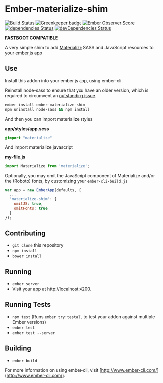 # Ember-materialize-shim

[![Build Status](https://travis-ci.org/mike-north/ember-materialize-shim.svg?branch=master)](https://travis-ci.org/mike-north/ember-materialize-shim)
[![Greenkeeper badge](https://badges.greenkeeper.io/mike-north/ember-materialize-shim.svg)](https://greenkeeper.io/)
[![Ember Observer Score](https://emberobserver.com/badges/ember-materialize-shim.svg)](https://emberobserver.com/addons/ember-materialize-shim)
[![dependencies Status](https://david-dm.org/mike-north/ember-materialize-shim/status.svg)](https://david-dm.org/mike-north/ember-materialize-shim)
[![devDependencies Status](https://david-dm.org/mike-north/ember-materialize-shim/dev-status.svg)](https://david-dm.org/mike-north/ember-materialize-shim?type=dev)

**[FASTBOOT](http://ember-fastboot.com) COMPATIBLE**

A very simple shim to add [Materialize](https://github.com/Dogfalo/materialize) SASS and JavaScript resources to your ember.js app

## Use

Install this addon into your ember.js app, using ember-cli.

Reinstall node-sass to ensure that you have an older version, which is required to circumvent an [outstanding issue](https://github.com/aexmachina/ember-cli-sass/issues/117).

```sh
ember install ember-materialize-shim
npm uninstall node-sass && npm install
```

And then you can import materialize styles

**app/styles/app.scss**
```scss
@import "materialize"
```

And import materialize javascript

**my-file.js**
```js
import Materialize from 'materialize';
```

Optionally, you may omit the JavaScript component of Materialize and/or the (Roboto) fonts, by customizing your `ember-cli-build.js`

```js
var app = new EmberApp(defaults, {
  ...
  'materialize-shim': {
    omitJS: true,
    omitFonts: true
  }
});
```

## Contributing

* `git clone` this repository
* `npm install`
* `bower install`

## Running

* `ember server`
* Visit your app at http://localhost:4200.

## Running Tests

* `npm test` (Runs `ember try:testall` to test your addon against multiple Ember versions)
* `ember test`
* `ember test --server`

## Building

* `ember build`

For more information on using ember-cli, visit [http://www.ember-cli.com/](http://www.ember-cli.com/).
